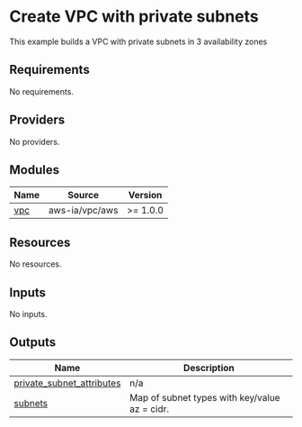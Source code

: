<!-- BEGIN_TF_DOCS -->
# Create VPC with private subnets

This example builds a VPC with private subnets in 3 availability zones

## Requirements

No requirements.

## Providers

No providers.

## Modules

| Name | Source | Version |
|------|--------|---------|
| <a name="module_vpc"></a> [vpc](#module\_vpc) | aws-ia/vpc/aws | >= 1.0.0 |

## Resources

No resources.

## Inputs

No inputs.

## Outputs

| Name | Description |
|------|-------------|
| <a name="output_private_subnet_attributes"></a> [private\_subnet\_attributes](#output\_private\_subnet\_attributes) | n/a |
| <a name="output_subnets"></a> [subnets](#output\_subnets) | Map of subnet types with key/value az = cidr. |
<!-- END_TF_DOCS -->